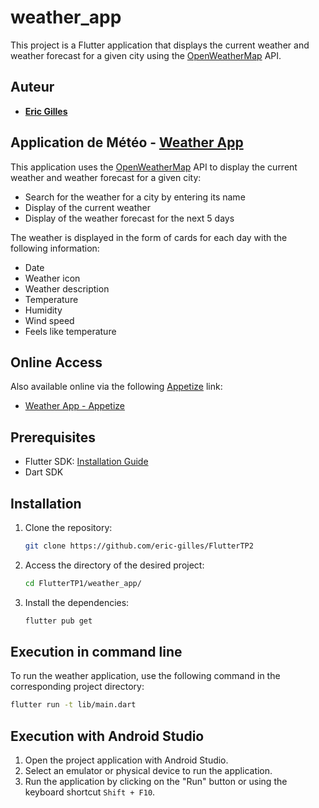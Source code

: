 # weather_app

This project is a Flutter application that displays the current weather and weather forecast for a given city using the [OpenWeatherMap](https://openweathermap.org/) API.

## Auteur 
- **[Eric Gilles](https://github.com/eric-gilles)**

## Application de Météo - [Weather App](https://github.com/eric-gilles/FlutterTP2/tree/main/weather_app)
This application uses the [OpenWeatherMap](https://openweathermap.org/) API to display the current weather and weather forecast for a given city:
- Search for the weather for a city by entering its name
- Display of the current weather
- Display of the weather forecast for the next 5 days

The weather is displayed in the form of cards for each day with the following information:
- Date
- Weather icon
- Weather description
- Temperature
- Humidity
- Wind speed
- Feels like temperature

## Online Access

Also available online via the following [Appetize](https://appetize.io/) link:

- [Weather App - Appetize](https://appetize.io/app/b_km7dibd7ult4kdzdktphdjhsaq)


## Prerequisites

- Flutter SDK: [Installation Guide](https://flutter.dev/docs/get-started/install)
- Dart SDK

## Installation

1. Clone the repository:
    ```bash
    git clone https://github.com/eric-gilles/FlutterTP2
    ```

2. Access the directory of the desired project:
    ```bash
    cd FlutterTP1/weather_app/
    ```
3. Install the dependencies:
    ```bash
    flutter pub get
    ```
## Execution in command line

To run the weather application, use the following command in the corresponding project directory:

```bash
flutter run -t lib/main.dart
```

## Execution with Android Studio

1. Open the project application with Android Studio.
2. Select an emulator or physical device to run the application.
2. Run the application by clicking on the "Run" button or using the keyboard shortcut `Shift + F10`.
